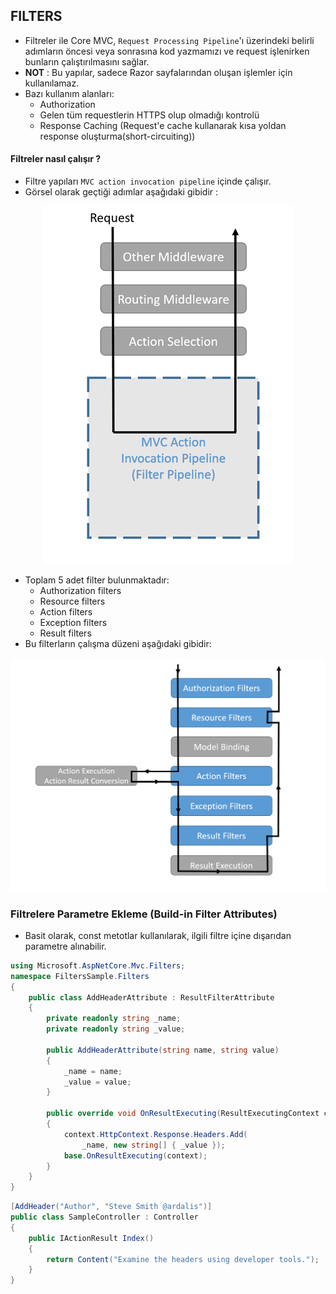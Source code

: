 ## FILTERS

- Filtreler ile Core MVC, `Request Processing Pipeline`'ı üzerindeki belirli adımların öncesi veya sonrasına kod yazmamızı ve request işlenirken bunların çalıştırılmasını sağlar.
- **NOT** : Bu yapılar, sadece Razor sayfalarından oluşan işlemler için kullanılamaz.
- Bazı kullanım alanları:
    - Authorization
    - Gelen tüm requestlerin HTTPS olup olmadığı kontrolü
    - Response Caching (Request'e cache kullanarak kısa yoldan response oluşturma(short-circuiting))

#### Filtreler nasıl çalışır ?

- Filtre yapıları `MVC action invocation pipeline` içinde çalışır. 
- Görsel olarak geçtiği adımlar aşağıdaki gibidir : 

<p align="center">
    <img src="assets/15.png">
</p>

- Toplam 5 adet filter bulunmaktadır:
    - Authorization filters
    - Resource filters
    - Action filters
    - Exception filters
    - Result filters
- Bu filterların çalışma düzeni aşağıdaki gibidir:

<p align="center">
    <img src="assets/16.png" style="max-height:500px">
</p>



### Filtrelere Parametre Ekleme (Build-in Filter Attributes)

- Basit olarak, const metotlar kullanılarak, ilgili filtre içine dışarıdan parametre alınabilir.

```cs
using Microsoft.AspNetCore.Mvc.Filters;
namespace FiltersSample.Filters
{
    public class AddHeaderAttribute : ResultFilterAttribute
    {
        private readonly string _name;
        private readonly string _value;

        public AddHeaderAttribute(string name, string value)
        {
            _name = name;
            _value = value;
        }

        public override void OnResultExecuting(ResultExecutingContext context)
        {
            context.HttpContext.Response.Headers.Add(
                _name, new string[] { _value });
            base.OnResultExecuting(context);
        }
    }
}
```

```cs
[AddHeader("Author", "Steve Smith @ardalis")]
public class SampleController : Controller
{
    public IActionResult Index()
    {
        return Content("Examine the headers using developer tools.");
    }
}
```